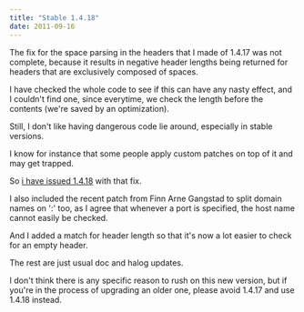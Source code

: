 ```yaml
---
title: "Stable 1.4.18"
date: 2011-09-16
---
```

The fix for the space parsing in the headers that I made of 1.4.17 was not complete, because it results in negative header lengths being returned for headers that are exclusively composed of spaces.

I have checked the whole code to see if this can have any nasty effect, and I couldn't find one, since everytime, we check the length before the contents (we're saved by an optimization).

Still, I don't like having dangerous code lie around, especially in stable versions.

I know for instance that some people apply custom patches on top of it and may get trapped.

So [i have issued 1.4.18](/download/1.4/src/) with that fix.

I also included the recent patch from Finn Arne Gangstad to split domain names on ':' too, as I agree that whenever a port is specified, the host name cannot easily be checked.

And I added a match for header length so that it's now a lot easier to check for an empty header.

The rest are just usual doc and halog updates.

I don't think there is any specific reason to rush on this new version, but if you're in the process of upgrading an older one, please avoid 1.4.17 and use 1.4.18 instead.
